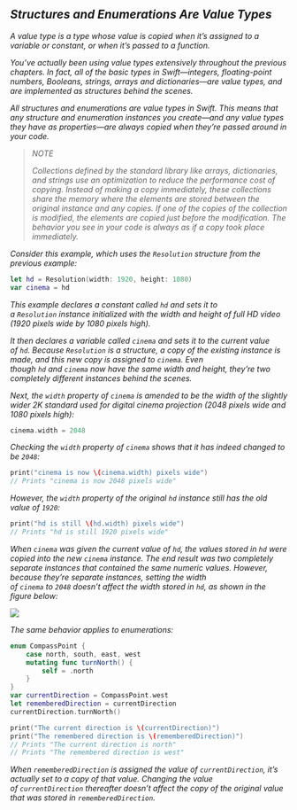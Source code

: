 ## *Structures and Enumerations Are Value Types*

*A value type is a type whose value is copied when it’s assigned to a variable or constant, or when it’s passed to a function.*

*You’ve actually been using value types extensively throughout the previous chapters. In fact, all of the basic types in Swift—integers, floating-point numbers, Booleans, strings, arrays and dictionaries—are value types, and are implemented as structures behind the scenes.*

*All structures and enumerations are value types in Swift. This means that any structure and enumeration instances you create—and any value types they have as properties—are always copied when they’re passed around in your code.*

> *NOTE*
> 
> *Collections defined by the standard library like arrays, dictionaries, and strings use an optimization to reduce the performance cost of copying. Instead of making a copy immediately, these collections share the memory where the elements are stored between the original instance and any copies. If one of the copies of the collection is modified, the elements are copied just before the modification. The behavior you see in your code is always as if a copy took place immediately.*

*Consider this example, which uses the `Resolution` structure from the previous example:*

```swift
let hd = Resolution(width: 1920, height: 1080)
var cinema = hd
```

*This example declares a constant called `hd` and sets it to a `Resolution` instance initialized with the width and height of full HD video (1920 pixels wide by 1080 pixels high).*

*It then declares a variable called `cinema` and sets it to the current value of `hd`. Because `Resolution` is a structure, a copy of the existing instance is made, and this new copy is assigned to `cinema`. Even though `hd` and `cinema` now have the same width and height, they’re two completely different instances behind the scenes.*

*Next, the `width` property of `cinema` is amended to be the width of the slightly wider 2K standard used for digital cinema projection (2048 pixels wide and 1080 pixels high):*

```swift
cinema.width = 2048
```

*Checking the `width` property of `cinema` shows that it has indeed changed to be `2048`:*

```swift
print("cinema is now \(cinema.width) pixels wide")
// Prints "cinema is now 2048 pixels wide"
```

*However, the `width` property of the original `hd` instance still has the old value of `1920`:*

```swift
print("hd is still \(hd.width) pixels wide")
// Prints "hd is still 1920 pixels wide"
```

*When `cinema` was given the current value of `hd`, the values stored in `hd` were copied into the new `cinema` instance. The end result was two completely separate instances that contained the same numeric values. However, because they’re separate instances, setting the width of `cinema` to `2048` doesn’t affect the width stored in `hd`, as shown in the figure below:*

![](https://docs.swift.org/swift-book/_images/sharedStateStruct_2x.png)

*The same behavior applies to enumerations:*

```swift
enum CompassPoint {
    case north, south, east, west
    mutating func turnNorth() {
        self = .north
    }
}
var currentDirection = CompassPoint.west
let rememberedDirection = currentDirection
currentDirection.turnNorth()

print("The current direction is \(currentDirection)")
print("The remembered direction is \(rememberedDirection)")
// Prints "The current direction is north"
// Prints "The remembered direction is west"
```

*When `rememberedDirection` is assigned the value of `currentDirection`, it’s actually set to a copy of that value. Changing the value of `currentDirection` thereafter doesn’t affect the copy of the original value that was stored in `rememberedDirection`.*


